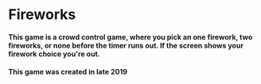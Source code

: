 # Fireworks
#### This game is a crowd control game, where you pick an one firework, two fireworks, or none before the timer runs out. If the screen shows your firework choice you're out.
#### This game was created in late 2019
